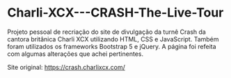 # Charli-XCX---CRASH-The-Live-Tour
Projeto pessoal de recriação do site de divulgação da turnê Crash da cantora britânica Charli XCX utilizando HTML, CSS e JavaScript. Também foram utilizados os frameworks Bootstrap 5 e jQuery. A página foi refeita com algumas alterações que achei pertinentes. 

Site original: https://crash.charlixcx.com/

